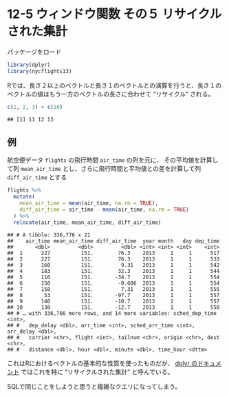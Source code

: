 # 12-5 ウィンドウ関数 その５ リサイクルされた集計

パッケージをロード

``` r
library(dplyr)
library(nycflights13)
```

Rでは、長さ２以上のベクトルと長さ１のベクトルとの演算を行うと、長さ１のベクトルの値はもう一方のベクトルの長さに合わせて “リサイクル”
される。

``` r
c(1, 2, 3) + c(10)
```

    ## [1] 11 12 13

## 例

航空便データ `flights` の飛行時間 `air_time` の列を元に、 その平均値を計算して列 `mean_air_time`
とし、さらに飛行時間と平均値との差を計算して列 `diff_air_time` とする

``` r
flights %>% 
  mutate(
    mean_air_time = mean(air_time, na.rm = TRUE),
    diff_air_time = air_time - mean(air_time, na.rm = TRUE)
  ) %>% 
  relocate(air_time, mean_air_time, diff_air_time)
```

    ## # A tibble: 336,776 x 21
    ##    air_time mean_air_time diff_air_time  year month   day dep_time
    ##       <dbl>         <dbl>         <dbl> <int> <int> <int>    <int>
    ##  1      227          151.        76.3    2013     1     1      517
    ##  2      227          151.        76.3    2013     1     1      533
    ##  3      160          151.         9.31   2013     1     1      542
    ##  4      183          151.        32.3    2013     1     1      544
    ##  5      116          151.       -34.7    2013     1     1      554
    ##  6      150          151.        -0.686  2013     1     1      554
    ##  7      158          151.         7.31   2013     1     1      555
    ##  8       53          151.       -97.7    2013     1     1      557
    ##  9      140          151.       -10.7    2013     1     1      557
    ## 10      138          151.       -12.7    2013     1     1      558
    ## # … with 336,766 more rows, and 14 more variables: sched_dep_time <int>,
    ## #   dep_delay <dbl>, arr_time <int>, sched_arr_time <int>, arr_delay <dbl>,
    ## #   carrier <chr>, flight <int>, tailnum <chr>, origin <chr>, dest <chr>,
    ## #   distance <dbl>, hour <dbl>, minute <dbl>, time_hour <dttm>

これはRにおけるベクトルの基本的な性質を使ったものだが、 [dplyr
のドキュメント](https://dplyr.tidyverse.org/articles/window-functions.html#recycled-aggregates-1)
ではこれを特に “リサイクルされた集計” と呼んでいる。

SQLで同じことをしようと思うと複雑なクエリになってしまう。
